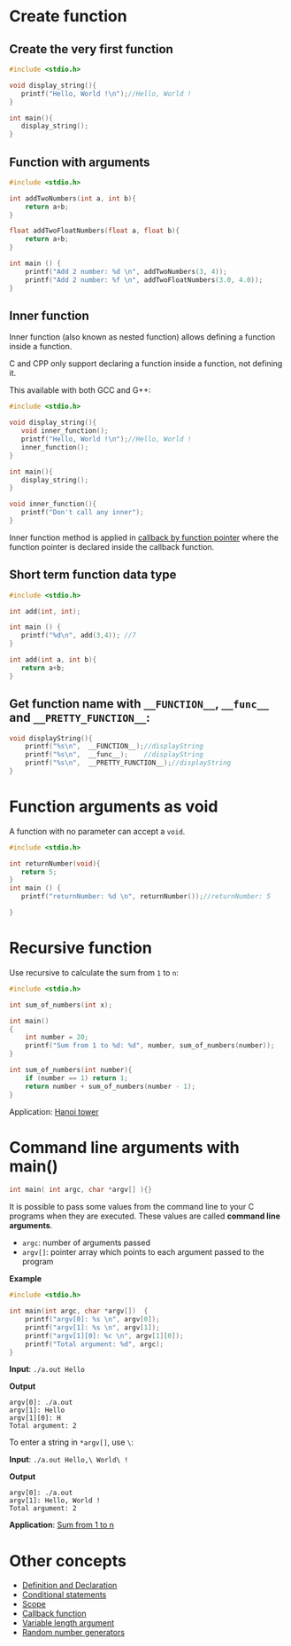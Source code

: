 # Create function

## Create the very first function

```c
#include <stdio.h>

void display_string(){
   printf("Hello, World !\n");//Hello, World !
}

int main(){
   display_string();
}
```

## Function with arguments

```c
#include <stdio.h>

int addTwoNumbers(int a, int b){
    return a+b;
}

float addTwoFloatNumbers(float a, float b){
    return a+b;
}    

int main () {
    printf("Add 2 number: %d \n", addTwoNumbers(3, 4));
    printf("Add 2 number: %f \n", addTwoFloatNumbers(3.0, 4.0));
}
```

## Inner function

Inner function (also known as nested function) allows defining a function inside a function.

C and CPP only support declaring a function inside a function, not defining it.

This available with both GCC and G++:

```c
#include <stdio.h>

void display_string(){
   void inner_function();
   printf("Hello, World !\n");//Hello, World !
   inner_function();
}

int main(){
   display_string();
}

void inner_function(){
   printf("Don't call any inner");
}
```
Inner function method is applied in [callback by function pointer](Callback%20function.md#handle-callback-by-function-pointer) where the function pointer is declared inside the callback function.

## Short term function data type

```c
#include <stdio.h>

int add(int, int);

int main () {
   printf("%d\n", add(3,4)); //7
}

int add(int a, int b){
   return a+b;
}
```

## Get function name with ``__FUNCTION__``, ``__func__`` and ``__PRETTY_FUNCTION__``:

```c
void displayString(){
	printf("%s\n",  __FUNCTION__);//displayString
	printf("%s\n",  __func__);    //displayString
	printf("%s\n",  __PRETTY_FUNCTION__);//displayString
}
```

# Function arguments as void

A function with no parameter can accept a ``void``.

```c
#include <stdio.h>

int returnNumber(void){
   return 5;
}
int main () {
   printf("returnNumber: %d \n", returnNumber());//returnNumber: 5

}
```

# Recursive function

Use recursive to calculate the sum from ``1`` to ``n``:

```c
#include <stdio.h>

int sum_of_numbers(int x);

int main()
{  
	int number = 20;
	printf("Sum from 1 to %d: %d", number, sum_of_numbers(number));
}

int sum_of_numbers(int number){
	if (number == 1) return 1;
	return number + sum_of_numbers(number - 1);
}
```

Application: [Hanoi tower](https://github.com/TranPhucVinh/C/blob/master/Introduction/Examples/Hanoi_tower.c)

# Command line arguments with main()

```c
int main( int argc, char *argv[] ){}
```

It is possible to pass some values from the command line to your C programs when they are executed. These values are called **command line arguments**.

* ``argc``: number of arguments passed
* ``argv[]``: pointer array which points to each argument passed to the program

**Example**

```c
#include <stdio.h>

int main(int argc, char *argv[])  {
    printf("argv[0]: %s \n", argv[0]);
    printf("argv[1]: %s \n", argv[1]);
    printf("argv[1][0]: %c \n", argv[1][0]);
    printf("Total argument: %d", argc);
}
```
**Input**: ``./a.out Hello``

**Output**

```
argv[0]: ./a.out 
argv[1]: Hello
argv[1][0]: H
Total argument: 2
```

To enter a string in ``*argv[]``, use ``\``:

**Input**: ``./a.out Hello,\ World\ !``

**Output**

```
argv[0]: ./a.out 
argv[1]: Hello, World !
Total argument: 2
```

**Application**: [Sum from 1 to n](https://github.com/TranPhucVinh/C/tree/master/Introduction/Examples#sum-from-1-to-n)

# Other concepts

* [Definition and Declaration](Definition%20and%20Declaration.md)
* [Conditional statements](Conditional%20statements.md)
* [Scope](Scope.md)
* [Callback function](Callback%20function.md)
* [Variable length argument](Variable%20length%20argument.md)
* [Random number generators](Random%20number.md)
